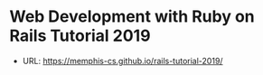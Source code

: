 # Web Development with Ruby on Rails Tutorial 2019

- URL: <https://memphis-cs.github.io/rails-tutorial-2019/>
